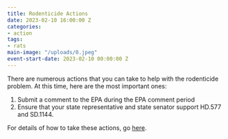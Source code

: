 ```yaml
---
title: Rodenticide Actions
date: 2023-02-10 16:00:00 Z
categories:
- action
tags:
- rats
main-image: "/uploads/0.jpeg"
event-start-date: 2023-02-10 00:00:00 Z
---
```


There are numerous actions that you can take to help with the rodenticide problem. At this time, here are the most important ones:
1. Submit a comment to the EPA during the EPA comment period
2. Ensure that your state representative and state senator support HD.577 and SD.1144.

For details of how to take these actions, go [here](https://docs.google.com/document/d/11BHCjs9Luw-z9G4UPbc9yumLaSpDTdhZZVQPZzl2FIk/edit).